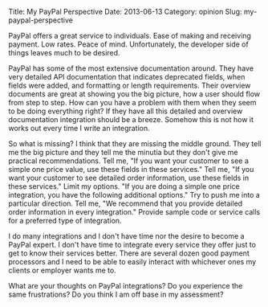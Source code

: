 Title: My PayPal Perspective
Date: 2013-06-13
Category: opinion
Slug: my-paypal-perspective

PayPal offers a great service to individuals. Ease of making and receiving payment.
Low rates. Peace of mind.
Unfortunately, the developer side of things leaves much to be desired.

PayPal has some of the most extensive documentation around.
They have very detailed API documentation that indicates deprecated fields, when fields were added, and formatting or length requirements.
Their overview documents are great at showing you the big picture, how a user should flow from step to step.
How can you have a problem with them when they seem to be doing everything right?
If they have all this detailed and overview documentation integration should be a breeze.
Somehow this is not how it works out every time I write an integration.

So what is missing? I think that they are missing the middle ground.
They tell me the big picture and they tell me the minutia but they don't give me practical recommendations.
Tell me, "If you want your customer to see a simple one price value, use these fields in these services."
Tell me, "If you want your customer to see detailed order information, use these fields in these services."
Limit my options. "If you are doing a simple one price integration, you have the following additional options."
Try to push me into a particular direction. Tell me, "We recommend that you provide detailed order information in every integration."
Provide sample code or service calls for a preferred type of integration.

I do many integrations and I don't have time nor the desire to become a PayPal expert.
I don't have time to integrate every service they offer just to get to know their services better.
There are several dozen good payment processors and I need to be able to easily interact with whichever ones my clients or employer wants me to.

What are your thoughts on PayPal integrations?
Do you experience the same frustrations?
Do you think I am off base in my assessment?
